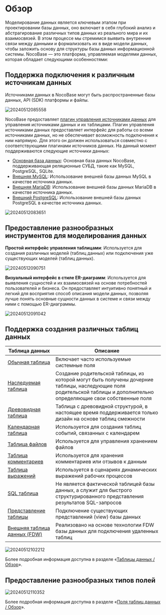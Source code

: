 # Обзор

Моделирование данных является ключевым этапом при проектировании базы данных, оно включает в себя глубокий анализ и абстрагирование различных типов данных из реального мира и их взаимосвязей. В этом процессе мы стремимся выявить внутренние связи между данными и формализовать их в виде модели данных, чтобы заложить основу для структуры базы данных информационной системы. NocoBase — это платформа, управляемая моделями данных, которая обладает следующими особенностями:

## Поддержка подключения к различным источникам данных

Источниками данных в NocoBase могут быть распространенные базы данных, API (SDK) платформы и файлы.

![20240512085558](https://static-docs.nocobase.com/20240512085558.png)

NocoBase предоставляет [плагин управления источниками данных](/handbook/data-source-manager) для управления источниками данных и их таблицами. Плагин управления источниками данных предоставляет интерфейс для работы со всеми источниками данных, но не обеспечивает возможность подключения к ним напрямую. Для этого он должен использоваться совместно с соответствующими плагинами источников данных. На данный момент поддерживаются следующие источники данных:

- [Основная база данных](/handbook/data-source-main): Основная база данных NocoBase, поддерживающая реляционные СУБД, такие как MySQL, PostgreSQL, SQLite.
- [Внешняя MySQL](/handbook/data-source-external-mysql): Использование внешней базы данных MySQL в качестве источника данных.
- [Внешняя MariaDB](/handbook/data-source-external-mariadb): Использование внешней базы данных MariaDB в качестве источника данных.
- [Внешний PostgreSQL](/handbook/data-source-external-postgres): Использование внешней базы данных PostgreSQL в качестве источника данных.

![20240512083651](https://static-docs.nocobase.com/20240512083651.png)

## Предоставление разнообразных инструментов для моделирования данных

**Простой интерфейс управления таблицами**: Используется для создания различных моделей (таблиц данных) или подключения уже существующих моделей (таблиц данных).

![20240512090751](https://static-docs.nocobase.com/20240512090751.png)

**Визуальный интерфейс в стиле ER-диаграмм**: Используется для выявления сущностей и их взаимосвязей на основе потребностей пользователей и бизнеса. Он предоставляет интуитивно понятный и легкий для восприятия способ описания модели данных, позволяя лучше понять основные сущности данных в системе и связи между ними с помощью ER-диаграммы.

![20240512091042](https://static-docs.nocobase.com/20240410075906.png)

## Поддержка создания различных таблиц данных

| Таблица данных | Описание |
| - | - |
| [Обычная таблица](/handbook/data-source-main/general-collection) | Включает часто используемые системные поля |
| [Наследуемая таблица](/handbook/data-source-main/inheritance-collection) | Создание родительской таблицы, из которой могут быть получены дочерние таблицы, наследующие поля родительской таблицы и дополнительно определяющие свои собственные поля |
| [Древовидная таблица](/handbook/collection-tree) | Таблица с древовидной структурой, в настоящее время поддерживается только дизайн на основе таблиц смежности |
| [Календарная таблица](/handbook/calendar/calendar-collection) | Используется для создания таблиц событий, связанных с календарем |
| [Таблица файлов](/handbook/file-manager/file-collection) | Используется для управления хранением файлов |
| [Таблица комментариев](/handbook/comments/comment-collection) | Используется для хранения комментариев или отзывов к данным |
| [Таблица выражений](/handbook/workflow-dynamic-calculation/expression) | Используется в сценариях динамических выражений рабочих процессов |
| [SQL таблица](/handbook/collection-sql) | Не является фактической таблицей базы данных, а служит для быстрого структурированного представления результатов SQL-запросов |
| [Представление таблицы](/handbook/collection-view) | Подключение существующих представлений (view) базы данных |
| [Внешняя таблица данных (FDW)](/handbook/collection-fdw) | Реализовано на основе технологии FDW базы данных для подключения удаленных таблиц |

![20240512102212](https://static-docs.nocobase.com/20240512102212.png)

Более подробная информация доступна в разделе «[Таблицы данных / Обзор](/handbook/data-modeling/collection)».

## Предоставление разнообразных типов полей

![20240512110352](https://static-docs.nocobase.com/20240512110352.png)

Более подробная информация доступна в разделе «[Поля таблиц данных / Обзор](/handbook/data-modeling/collection-fields)».